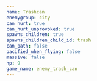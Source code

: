 ```yaml
---
name: Trashcan
enemygroup: city
can_hurt: true
can_hurt_unprovoked: true
spawns_children: true
spawns_children_child_id: trash
can_path: false
pacified_when_flying: false
massive: false
hp: 9
game_name: enemy_trash_can
---
```

